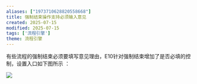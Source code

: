 ```yaml
---
aliases: ["1973710628820558668"]
title: 强制结束操作支持必须输入意见
created: 2025-07-15
modified: 2025-07-15
tags: ['流程引擎']
theme: 流程引擎
---
```


有些流程的强制结束必须要填写意见理由，E10针对强制结束增加了是否必填的控制，设置入口如下图所示 ：

![](8f7dce0f7b589a1f7d0b64f384eaffff.jpg)